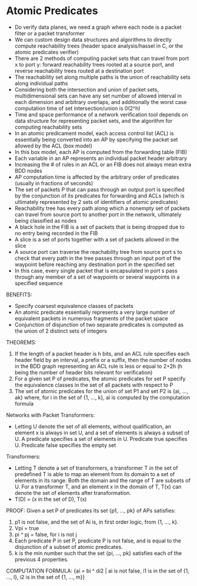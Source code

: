 Atomic Predicates
=================

- Do verify data planes, we need a graph where each node is a packet filter or a packet transformer
- We can custom design data structures and algorithms to directly compute reachability trees (header space analysis/hassel in C, or the atomic predicates verifier)
- There are 2 methods of computing packet sets that can travel from port x to port y: forward reachability trees rooted at a source port, and reverse reachability trees routed at a destination port
- The reachability set along multiple paths is the union of reachability sets along individual paths
- Considering both the intersection and union of packet sets, multidimensional sets can have any set number of allowed interval in each dimension and arbitrary overlaps, and additionally the worst case computation time of set intersection/union is 0(2^h)
- Time and space performance of a network verification tool depends on data structure for representing packet sets, and the algorithm for computing reachability sets
- In an atomic predicament model, each access control list (ACL) is essentially being converted into an AP by specifying the packet set allowed by the ACL (box model)
- In this box model, each AP is computed from the forwarding table (FIB)
- Each variable in an AP represents an individual packet header arbitrary
- Increasing the # of rules in an ACL or an FIB does not always mean extra BDD nodes
- AP computation time is affected by the arbitrary order of predicates (usually in fractions of seconds)
- The set of packets P that can pass through an output port is specified by the conjunction of its predicates for forwarding and ACLs (which is ultimately represented by 2 sets of identifiers of atomic predicates)
- Reachability tree has every path along which a nonempty set of packets can travel from source port to another port in the network, ultimately being classified as nodes
- A black hole in the FIB is a set of packets that is being dropped due to no entry being recorded in the FIB
- A slice is a set of ports together with a set of packets allowed in the slice
- A source port can traverse the reachability tree from source port s to check that every path in the tree passes through an input port of the waypoint before reaching any destination port in the specified set
- In this case, every single packet that is encapsulated in port s pass through any member of a set of waypoints or several waypoints in a specified sequence

BENEFITS:
- Specify coarsest equivalence classes of packets
- An atomic predicate essentially represents a very large number of equivalent packets in numerous fragments of the packet space
- Conjunction of disjunction of two separate predicates is computed as the union of 2 distinct sets of integers

THEOREMS:
1.  If the length of a packet header is h bits, and an ACL rule specifies each header field by an interval, a prefix or a suffix, then the number of nodes in the BDD graph representing an ACL rule is less or equal to 2+2h (h being the number of header bits relevant for verification)
2.  For a given set P of predicates, the atomic predicates for set P specify the equivalence classes in the set of all packets with respect to P
3.  The set of atomic predicates for the union of set P1 and set P2 is {ai, ..., ak} where, for i in the set of {1, ..., k}, ai is computed by the computation formula

Networks with Packet Transformers:
- Letting U denote the set of all elements, without qualification, an element x is always in set U, and  a set of elements is always a subset of U. A predicate specifies a set of elements in U. Predicate true specifies U. Predicate false specifies the empty set

Transformers:
- Letting T denote a set of transformers, a transformer T in the set of predefined T is able to map an element from its domain to a set of elements in its range. Both the domain and the range of T are subsets of U. For a transformer T, and an element x in the domain of T, T(x) can denote the set of elements after transformation.
- T(D) = (x in the set of D), T(x)

PROOF:
Given a set P of predicates its set {p1, ..., pk} of APs satisfies:
1.  p1 is not false, and the set of Ai is, in first order logic, from {1, ..., k}.
2.  Vpi = true
3.  pi ^ pj = false, for i is not j
4.  Each predicate P in set P, predicate P is not false, and is equal to the disjunction of a subset of atomic predicates.
5.  k is the min number such that the set {pi, ..., pk} satisfies each of the previous 4 properties.

COMPUTATION FORMULA:
{ai = bi ^ di2 | ai is not false, i1 is in the set of {1, ..., l}, i2 is in the set of {1, ..., m}}
